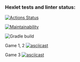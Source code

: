 ### Hexlet tests and linter status:
[![Actions Status](https://github.com/LizaZzi/java-project-lvl1/workflows/hexlet-check/badge.svg)](https://github.com/LizaZzi/java-project-lvl1/actions)

[![Maintainability](https://api.codeclimate.com/v1/badges/e872b0594763ed597c4d/maintainability)](https://codeclimate.com/github/LizaZzi/java-project-lvl1/maintainability)

![Gradle build](https://github.com/LizaZzi/java-project-lvl1/actions/workflows/gradle-build.yml/badge.svg)

Game 1, 2
[![asciicast](https://asciinema.org/a/k4m4LvdVoG8tnd5L3Dq7q2oPq.svg)](https://asciinema.org/a/k4m4LvdVoG8tnd5L3Dq7q2oPq)

Game 3
[![asciicast](https://asciinema.org/a/mn58VLEdUAGCm14r5iYfxLmTW.svg)](https://asciinema.org/a/mn58VLEdUAGCm14r5iYfxLmTW)